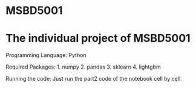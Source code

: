 # MSBD5001

The individual project of MSBD5001
==================================
Programming Language: Python

Required Packages:
                  1. numpy
                  2. pandas
                  3. sklearn
                  4. lightgbm
                  
Running the code: Just run the part2 code of the notebook cell by cell.
